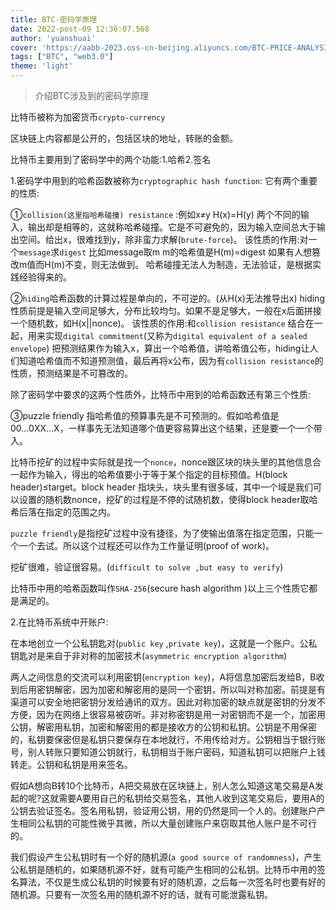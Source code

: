 ```yaml
---
title: BTC-密码学原理
date: 2022-post-09 12:36:07.568
author: 'yuanshuai'
cover: 'https://aabb-2023.oss-cn-beijing.aliyuncs.com/BTC-PRICE-ANALYSIS-18.10.2023.jpg'
tags: ["BTC", "web3.0"]
theme: 'light'
---
```


> 介绍BTC涉及到的密码学原理

比特币被称为加密货币`crypto-currency`

区块链上内容都是公开的，包括区块的地址，转账的金额。

比特币主要用到了密码学中的两个功能:1.哈希2.签名

1.密码学中用到的哈希函数被称为`cryptographic hash function`:    它有两个重要的性质:

①`collision(这里指哈希碰撞) resistance`  :例如x≠y H(x)=H(y) 两个不同的输入，输出却是相等的，这就称哈希碰撞。它是不可避免的，因为输入空间总大于输出空间。给出x，很难找到y，除非蛮力求解(`brute-force`)。
该性质的作用:对一个`message`求`digest`
比如message取m m的哈希值是H(m)=digest 如果有人想篡改m值而H(m)不变，则无法做到。
哈希碰撞无法人为制造，无法验证，是根据实践经验得来的。

②`hiding`哈希函数的计算过程是单向的，不可逆的。(从H(x)无法推导出x) hiding性质前提是输入空间足够大，分布比较均匀。如果不是足够大，一般在x后面拼接一个随机数，如H(x||nonce)。
该性质的作用:和`collision resistance` 结合在一起，用来实现`digital commitment`(又称为`digital equivalent of a sealed envelope`)
把预测结果作为输入x，算出一个哈希值，讲哈希值公布，hiding让人们知道哈希值而不知道预测值，最后再将x公布，因为有`collision resistance`的性质，预测结果是不可篡改的。

除了密码学中要求的这两个性质外，比特币中用到的哈希函数还有第三个性质:

③puzzle friendly 指哈希值的预算事先是不可预测的。假如哈希值是00...0XX...X，一样事先无法知道哪个值更容易算出这个结果，还是要一个一个带入。

比特币挖矿的过程中实际就是找一个`nonce`，nonce跟区块的块头里的其他信息合一起作为输入，得出的哈希值要小于等于某个指定的目标预值。H(block header)≤target。block header 指块头，块头里有很多域，其中一个域是我们可以设置的随机数nonce，挖矿的过程是不停的试随机数，使得block header取哈希后落在指定的范围之内。

`puzzle friendly`是指挖矿过程中没有捷径，为了使输出值落在指定范围，只能一个一个去试。所以这个过程还可以作为工作量证明(proof of work)。

挖矿很难，验证很容易。(`difficult to solve ,but easy to verify`)

比特币中用的哈希函数叫作`SHA-256`(secure hash algorithm )以上三个性质它都是满足的。

2.在比特币系统中开账户:

在本地创立一个公私钥匙对(`public key` ,`private key`)，这就是一个账户。公私钥匙对是来自于非对称的加密技术(`asymmetric encryption algorithm`)

两人之间信息的交流可以利用密钥(`encryption key`)，A将信息加密后发给B，B收到后用密钥解密，因为加密和解密用的是同一个密钥，所以叫对称加密。前提是有渠道可以安全地把密钥分发给通讯的双方。因此对称加密的缺点就是密钥的分发不方便，因为在网络上很容易被窃听。非对称密钥是用一对密钥而不是一个，加密用公钥，解密用私钥，加密和解密用的都是接收方的公钥和私钥。公钥是不用保密的，私钥要保密但是私钥只要保存在本地就行，不用传给对方。公钥相当于银行账号，别人转账只要知道公钥就行，私钥相当于账户密码，知道私钥可以把账户上钱转走。公钥和私钥是用来签名。

假如A想向B转10个比特币，A把交易放在区块链上，别人怎么知道这笔交易是A发起的呢?这就需要A要用自己的私钥给交易签名，其他人收到这笔交易后，要用A的公钥去验证签名。签名用私钥，验证用公钥，用的仍然是同一个人的。创建账户产生相同公私钥的可能性微乎其微，所以大量创建账户来窃取其他人账户是不可行的。

我们假设产生公私钥时有一个好的随机源(`a good source of randomness`)，产生公私钥是随机的，如果随机源不好，就有可能产生相同的公私钥。比特币中用的签名算法，不仅是生成公私钥的时候要有好的随机源，之后每一次签名时也要有好的随机源。只要有一次签名用的随机源不好的话，就有可能泄露私钥。